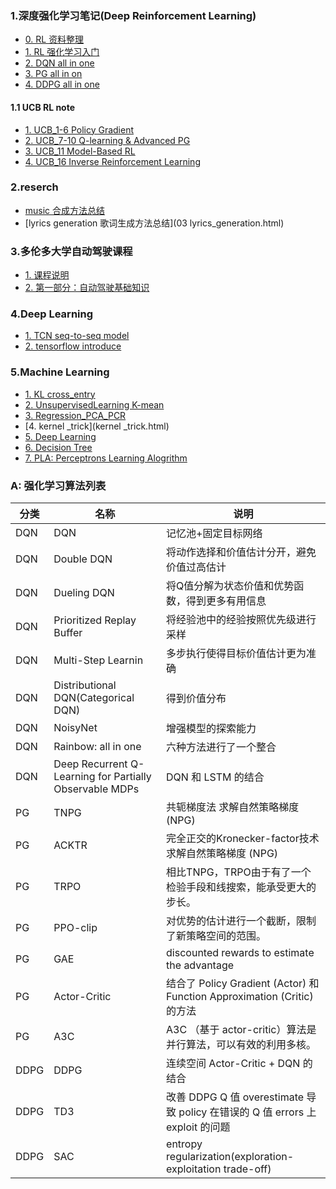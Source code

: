 ### 1.深度强化学习笔记(Deep Reinforcement Learning)
- [0. RL 资料整理](00_RL_course.html)
- [1. RL 强化学习入门](ALL_IntroRL.html)
- [2. DQN all in one](ALL_DQN.html)
- [3. PG all in on](ALL_PG.html)
- [4. DDPG all in one](ALL_DDPG.html)

#### 1.1 UCB RL note
- [1. UCB_1-6 Policy Gradient](04_UCB_1-6.html)
- [2. UCB_7-10 Q-learning & Advanced PG](05_UCB_7-10.html)
- [3. UCB_11 Model-Based RL](06_UCB_11.html)
- [4. UCB_16  Inverse Reinforcement Learning](07_UCB_16.html)

### 2.reserch
- [music 合成方法总结](music_papers.html)
- [lyrics generation 歌词生成方法总结](03 lyrics_generation.html)

### 3.多伦多大学自动驾驶课程
- [1. 课程说明](driver_00.html)
- [2. 第一部分：自动驾驶基础知识](driver_01_introduce.html)

### 4.Deep Learning
- [1. TCN seq-to-seq model](04_TCN.html)
- [2. tensorflow introduce](02_tensorflow.html)

### 5.Machine Learning
- [1. KL cross_entry](03_KL_cross_entroy.html)
- [2. UnsupervisedLearning K-mean](unsupervised_learning.html)
- [3. Regression_PCA_PCR](MLRegressionPCAPCR.html)
- [4. kernel _trick](kernel _trick.html)
- [5. Deep Learning](DeepLearning.html)
- [6. Decision Tree](DecisionTree.html)
- [7. PLA: Perceptrons Learning Alogrithm](PLA.html)

### A: 强化学习算法列表
分类 | 名称 | 说明
---|---|---
DQN | DQN | 记忆池+固定目标网络
DQN | Double DQN | 将动作选择和价值估计分开，避免价值过高估计
DQN | Dueling DQN |将Q值分解为状态价值和优势函数，得到更多有用信息
DQN | Prioritized Replay Buffer | 将经验池中的经验按照优先级进行采样
DQN | Multi-Step Learnin | 多步执行使得目标价值估计更为准确
DQN | Distributional DQN(Categorical DQN) | 得到价值分布
DQN | NoisyNet| 增强模型的探索能力
DQN | Rainbow: all in one | 六种方法进行了一个整合
DQN | Deep Recurrent Q-Learning for Partially Observable MDPs| DQN 和 LSTM 的结合
PG | TNPG | 共轭梯度法 求解自然策略梯度 (NPG) 
PG | ACKTR | 完全正交的Kronecker-factor技术 求解自然策略梯度 (NPG) 
PG | TRPO | 相比TNPG，TRPO由于有了一个检验手段和线搜索，能承受更大的步长。
PG | PPO-clip | 对优势的估计进行一个截断，限制了新策略空间的范围。
PG | GAE | discounted rewards to estimate the advantage
PG | Actor-Critic | 结合了 Policy Gradient (Actor) 和 Function Approximation (Critic) 的方法
PG | A3C | A3C （基于 actor-critic）算法是并行算法，可以有效的利用多核。
DDPG | DDPG | 连续空间 Actor-Critic + DQN 的结合
DDPG | TD3 | 改善 DDPG Q 值 overestimate 导致 policy 在错误的 Q 值 errors 上 exploit 的问题
DDPG | SAC |  entropy regularization(exploration-exploitation trade-off)

